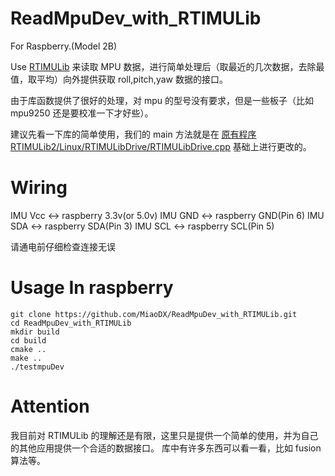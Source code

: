 # ReadMpuDev_with_RTIMULib

For Raspberry.(Model 2B)

Use [RTIMULib](https://github.com/richards-tech/RTIMULib2.git) 来读取 MPU 数据，进行简单处理后（取最近的几次数据，去除最值，取平均）向外提供获取 roll,pitch,yaw 数据的接口。

由于库函数提供了很好的处理，对 mpu 的型号没有要求，但是一些板子（比如 mpu9250 还是要校准一下才好些）。

建议先看一下库的简单使用，我们的 main 方法就是在 [原有程序 RTIMULib2/Linux/RTIMULibDrive/RTIMULibDrive.cpp](https://github.com/richards-tech/RTIMULib2/blob/e541f972db2bb30c294b99d3d4bd928c61e6bdf5/Linux/RTIMULibDrive/RTIMULibDrive.cpp) 基础上进行更改的。

# Wiring
IMU Vcc <-> raspberry 3.3v(or 5.0v)
IMU GND <-> raspberry GND(Pin 6)
IMU SDA <-> raspberry SDA(Pin 3)
IMU SCL <-> raspberry SCL(Pin 5)

请通电前仔细检查连接无误

# Usage In raspberry

```shell
git clone https://github.com/MiaoDX/ReadMpuDev_with_RTIMULib.git
cd ReadMpuDev_with_RTIMULib
mkdir build
cd build
cmake ..
make ..
./testmpuDev
```
# Attention
我目前对 RTIMULib 的理解还是有限，这里只是提供一个简单的使用，并为自己的其他应用提供一个合适的数据接口。
库中有许多东西可以看一看，比如 fusion 算法等。